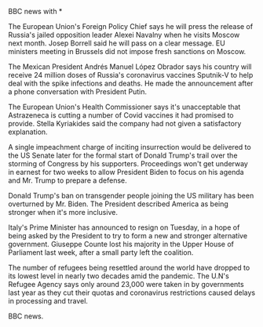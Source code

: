 BBC news with *

The European Union's Foreign Policy Chief says he will press the release of Russia's jailed opposition leader Alexei Navalny when he visits Moscow next month. Josep Borrell said he will pass on a clear message. EU ministers meeting in Brussels did not impose fresh sanctions on Moscow. 

The Mexican President Andrés Manuel López Obrador says his country will receive 24 million doses of Russia's coronavirus vaccines Sputnik-V to help deal with the spike infections and deaths. He made the announcement after a phone conversation with President Putin.

The European Union's Health Commissioner says it's unacceptable that Astrazeneca is cutting a number of Covid vaccines it had promised to provide. Stella Kyriakides said the company had not given a satisfactory explanation. 

A single impeachment charge of inciting insurrection would be delivered to the US Senate later for the formal start of Donald Trump's trail over the storming of Congress by his supporters. Proceedings won't get underway in earnest for two weeks to allow President Biden to focus on his agenda and Mr. Trump to prepare a defense.

Donald Trump's ban on transgender people joining the US military has been overturned by Mr. Biden. The President described America as being stronger when it's more inclusive.

Italy's Prime Minister has announced to resign on Tuesday, in a hope of being asked by the President to try to form a new and stronger alternative government. Giuseppe Counte lost his majority in the Upper House of Parliament last week, after a small party left the coalition.

The number of refugees being resettled around the world have dropped to its lowest level in nearly two decades amid the pandemic. The U.N's Refugee Agency says only around 23,000 were taken in by governments last year as they cut their quotas and coronavirus restrictions caused delays in processing and travel.

BBC news.
